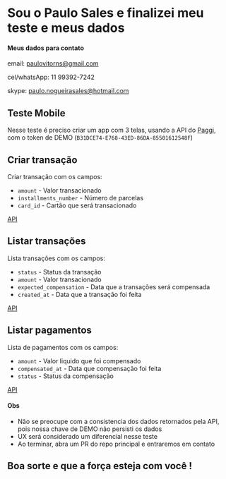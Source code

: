 # Sou o Paulo Sales e finalizei meu teste e meus dados

#### Meus dados para contato

email: paulovitorns@gmail.com

cel/whatsApp: 11 99392-7242

skype: paulo.nogueirasales@hotmail.com


## Teste Mobile
Nesse teste é preciso criar um app com 3 telas, usando a API do [Paggi](http://docs.paggi.com/), com o token de DEMO (`B31DCE74-E768-43ED-86DA-85501612548F`)

## Criar transação
Criar transação com os campos:

 - `amount` - Valor transacionado
 - `installments_number` - Número de parcelas
 - `card_id` - Cartão que será transacionado

[API](http://docs.paggi.com/docs/charges-2)

## Listar transações
Lista transações com os campos:

 - `status` - Status da transação
 - `amount` - Valor transacionado
 - `expected_compensation` - Data que a transações será compensada
 - `created_at` - Data que a transação foi feita

[API](http://docs.paggi.com/docs/charges)

## Listar pagamentos
Lista de pagamentos com os campos:

 - `amount` - Valor liquido que foi compensado
 - `compensated_at` - Data que compensação foi feita
 - `status` - Status da compensação

[API](http://docs.paggi.com/docs/compensations)

#### Obs
* Não se preocupe com a consistencia dos dados retornados pela API, pois nossa chave de DEMO não persisti os dados
* UX será considerado um diferencial nesse teste
* Ao terminar, abra um PR do repo principal e entraremos em contato

## Boa sorte e que a força esteja com você !
